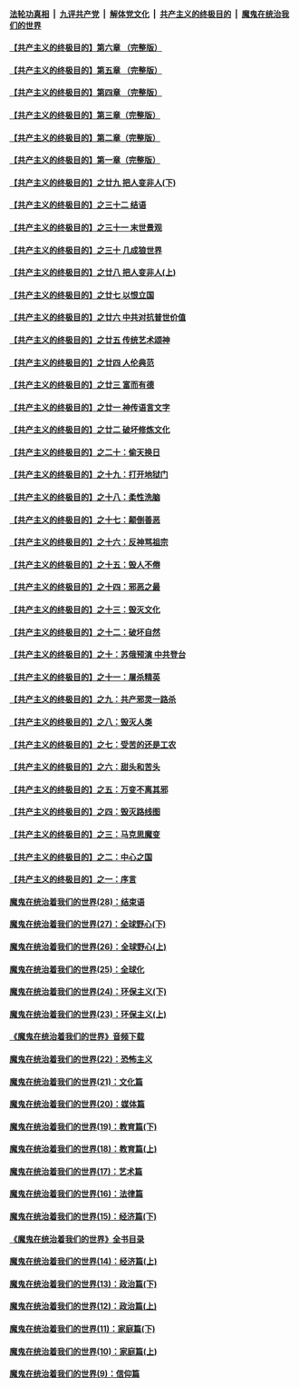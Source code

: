 ####  [法轮功真相](../../../../basic/blob/master/README.md?t=05181702) &nbsp;|&nbsp; [九评共产党](../../../../9ping.md/blob/master/README.md?t=05181702) &nbsp;|&nbsp; [解体党文化](../../../../jtdwh.md/blob/master/README.md?t=05181702)  &nbsp;|&nbsp; [共产主义的终极目的](../../../../gczydzjmd.md/blob/master/README.md?t=05181702) &nbsp;|&nbsp; [魔鬼在统治我们的世界](../../../../mgztzwmdsj.md/blob/master/README.md?t=05181702) 

#### [【共产主义的终极目的】第六章 （完整版）](../pages/nsc422/n11428913.md?t=05181702) 

#### [【共产主义的终极目的】第五章 （完整版）](../pages/nsc422/n11428912.md?t=05181702) 

#### [【共产主义的终极目的】第四章 （完整版）](../pages/nsc422/n11428907.md?t=05181702) 

#### [【共产主义的终极目的】第三章（完整版）](../pages/nsc422/n11428848.md?t=05181702) 

#### [【共产主义的终极目的】第二章（完整版）](../pages/nsc422/n11428831.md?t=05181702) 

#### [【共产主义的终极目的】第一章（完整版）](../pages/nsc422/n11417651.md?t=05181702) 

#### [【共产主义的终极目的】之廿九 把人变非人(下)](../pages/nsc422/n11344140.md?t=05181702) 

#### [【共产主义的终极目的】之三十二 结语](../pages/nsc422/n11360535.md?t=05181702) 

#### [【共产主义的终极目的】之三十一 末世景观](../pages/nsc422/n11351129.md?t=05181702) 

#### [【共产主义的终极目的】之三十 几成狼世界](../pages/nsc422/n11348280.md?t=05181702) 

#### [【共产主义的终极目的】之廿八 把人变非人(上)](../pages/nsc422/n11340492.md?t=05181702) 

#### [【共产主义的终极目的】之廿七 以恨立国](../pages/nsc422/n11336944.md?t=05181702) 

#### [【共产主义的终极目的】之廿六 中共对抗普世价值](../pages/nsc422/n11324785.md?t=05181702) 

#### [【共产主义的终极目的】之廿五 传统艺术颂神](../pages/nsc422/n11296396.md?t=05181702) 

#### [【共产主义的终极目的】之廿四 人伦典范](../pages/nsc422/n11296397.md?t=05181702) 

#### [【共产主义的终极目的】之廿三 富而有德](../pages/nsc422/n11283598.md?t=05181702) 

#### [【共产主义的终极目的】之廿一 神传语言文字](../pages/nsc422/n11263265.md?t=05181702) 

#### [【共产主义的终极目的】之廿二 破坏修炼文化](../pages/nsc422/n11245728.md?t=05181702) 

#### [【共产主义的终极目的】之二十：偷天换日](../pages/nsc422/n11238846.md?t=05181702) 

#### [【共产主义的终极目的】之十九：打开地狱门](../pages/nsc422/n11206376.md?t=05181702) 

#### [【共产主义的终极目的】之十八：柔性洗脑](../pages/nsc422/n11199994.md?t=05181702) 

#### [【共产主义的终极目的】之十七：颠倒善恶](../pages/nsc422/n11179782.md?t=05181702) 

#### [【共产主义的终极目的】之十六：反神骂祖宗](../pages/nsc422/n11166798.md?t=05181702) 

#### [【共产主义的终极目的】之十五：毁人不倦](../pages/nsc422/n11166792.md?t=05181702) 

#### [【共产主义的终极目的】之十四：邪恶之最](../pages/nsc422/n11150249.md?t=05181702) 

#### [【共产主义的终极目的】之十三：毁灭文化](../pages/nsc422/n11135227.md?t=05181702) 

#### [【共产主义的终极目的】之十二：破坏自然](../pages/nsc422/n11135214.md?t=05181702) 

#### [【共产主义的终极目的】之十：苏俄预演 中共登台](../pages/nsc422/n11118424.md?t=05181702) 

#### [【共产主义的终极目的】之十一：屠杀精英](../pages/nsc422/n11118442.md?t=05181702) 

#### [【共产主义的终极目的】之九：共产邪灵一路杀](../pages/nsc422/n11114139.md?t=05181702) 

#### [【共产主义的终极目的】之八：毁灭人类](../pages/nsc422/n11108503.md?t=05181702) 

#### [【共产主义的终极目的】之七：受苦的还是工农](../pages/nsc422/n11101809.md?t=05181702) 

#### [【共产主义的终极目的】之六：甜头和苦头](../pages/nsc422/n11096971.md?t=05181702) 

#### [【共产主义的终极目的】之五：万变不离其邪](../pages/nsc422/n11091285.md?t=05181702) 

#### [【共产主义的终极目的】之四：毁灭路线图](../pages/nsc422/n11086284.md?t=05181702) 

#### [【共产主义的终极目的】之三：马克思魔变](../pages/nsc422/n11061941.md?t=05181702) 

#### [【共产主义的终极目的】之二：中心之国](../pages/nsc422/n11047728.md?t=05181702) 

#### [【共产主义的终极目的】之一：序言](../pages/nsc422/n11086077.md?t=05181702) 

#### [魔鬼在统治着我们的世界(28)：结束语](../pages/nsc422/n10936246.md?t=05181702) 

#### [魔鬼在统治着我们的世界(27)：全球野心(下)](../pages/nsc422/n10928319.md?t=05181702) 

#### [魔鬼在统治着我们的世界(26)：全球野心(上)](../pages/nsc422/n10900318.md?t=05181702) 

#### [魔鬼在统治着我们的世界(25)：全球化](../pages/nsc422/n10788205.md?t=05181702) 

#### [魔鬼在统治着我们的世界(24)：环保主义(下)](../pages/nsc422/n10695307.md?t=05181702) 

#### [魔鬼在统治着我们的世界(23)：环保主义(上)](../pages/nsc422/n10688613.md?t=05181702) 

#### [《魔鬼在统治着我们的世界》音频下载](../pages/nsc422/n10635553.md?t=05181702) 

#### [魔鬼在统治着我们的世界(22)：恐怖主义](../pages/nsc422/n10614727.md?t=05181702) 

#### [魔鬼在统治着我们的世界(21)：文化篇](../pages/nsc422/n10597706.md?t=05181702) 

#### [魔鬼在统治着我们的世界(20)：媒体篇](../pages/nsc422/n10586579.md?t=05181702) 

#### [魔鬼在统治着我们的世界(19)：教育篇(下)](../pages/nsc422/n10564808.md?t=05181702) 

#### [魔鬼在统治着我们的世界(18)：教育篇(上)](../pages/nsc422/n10526970.md?t=05181702) 

#### [魔鬼在统治着我们的世界(17)：艺术篇](../pages/nsc422/n10499093.md?t=05181702) 

#### [魔鬼在统治着我们的世界(16)：法律篇](../pages/nsc422/n10485969.md?t=05181702) 

#### [魔鬼在统治着我们的世界(15)：经济篇(下)](../pages/nsc422/n10469975.md?t=05181702) 

#### [《魔鬼在统治着我们的世界》全书目录](../pages/nsc422/n10464261.md?t=05181702) 

#### [魔鬼在统治着我们的世界(14)：经济篇(上)](../pages/nsc422/n10457370.md?t=05181702) 

#### [魔鬼在统治着我们的世界(13)：政治篇(下)](../pages/nsc422/n10448270.md?t=05181702) 

#### [魔鬼在统治着我们的世界(12)：政治篇(上)](../pages/nsc422/n10444576.md?t=05181702) 

#### [魔鬼在统治着我们的世界(11)：家庭篇(下)](../pages/nsc422/n10440961.md?t=05181702) 

#### [魔鬼在统治着我们的世界(10)：家庭篇(上)](../pages/nsc422/n10435448.md?t=05181702) 

#### [魔鬼在统治着我们的世界(9)：信仰篇](../pages/nsc422/n10432159.md?t=05181702) 

